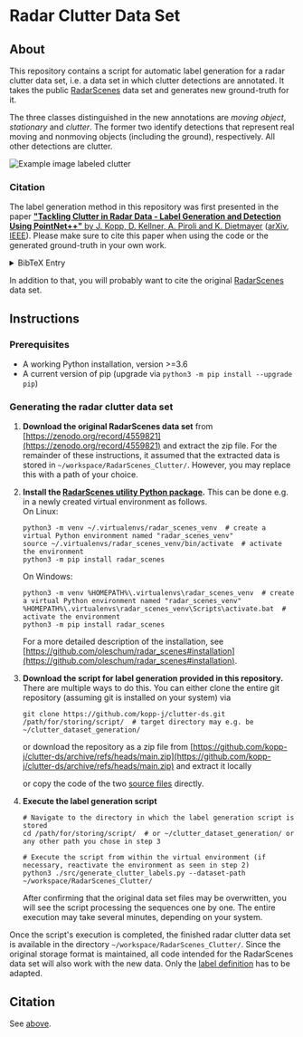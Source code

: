 # Radar Clutter Data Set

## About

This repository contains a script for automatic label generation for a radar clutter data set, i.e. a data set in which clutter detections are annotated. It takes the public [RadarScenes](https://radar-scenes.com) data set and generates new ground-truth for it.

The three classes distinguished in the new annotations are *moving object*, *stationary* and *clutter*. The former two identify detections that represent real moving and nonmoving objects (including the ground), respectively. All other detections are clutter.

![Example image labeled clutter](Example_Image.png)

### Citation

The label generation method in this repository was first presented in the paper [**"Tackling Clutter in Radar Data - Label Generation and Detection Using PointNet++"** by J. Kopp, D. Kellner, A. Piroli and K. Dietmayer](https://arxiv.org/abs/2303.09530) ([arXiv](https://arxiv.org/abs/2303.09530), [IEEE](https://ieeexplore.ieee.org/document/10160222/)). Please make sure to cite this paper when using the code or the generated ground-truth in your own work.
<details><summary>BibTeX Entry</summary>

```
@inproceedings{Kopp2023,
	title = {{Tackling Clutter in Radar Data -- Label Generation and Detection Using PointNet++}},
	author = {Kopp, Johannes and Kellner, Dominik and Piroli, Aldi and Dietmayer, Klaus},
	booktitle = {2023 IEEE International Conference on Robotics and Automation (ICRA)},
	publisher = {IEEE},
	pages = {1493--1499},
	year = {2023},
	month = {may},
	doi = {10.1109/ICRA48891.2023.10160222},
	isbn = {979-8-3503-2365-8},
	url = {https://ieeexplore.ieee.org/document/10160222/}
}
```

</details>

In addition to that, you will probably want to cite the original [RadarScenes](https://radar-scenes.com/citation/) data set.

## Instructions

### Prerequisites

* A working Python installation, version >=3.6
* A current version of pip (upgrade via `python3 -m pip install --upgrade pip`)

### Generating the radar clutter data set

1. **Download the original RadarScenes data set** from [https://zenodo.org/record/4559821](https://zenodo.org/record/4559821) and extract the zip file. For the remainder of these instructions, it assumed that the extracted data is stored in `~/workspace/RadarScenes_Clutter/`. However, you may replace this with a path of your choice.

2. **Install the [RadarScenes utility Python package](https://github.com/oleschum/radar_scenes).** This can be done e.g. in a newly created virtual environment as follows.\
    On Linux:
    ```shell
    python3 -m venv ~/.virtualenvs/radar_scenes_venv  # create a virtual Python environment named "radar_scenes_venv"
    source ~/.virtualenvs/radar_scenes_venv/bin/activate  # activate the environment
    python3 -m pip install radar_scenes
    ```
    On Windows:
    ```shell
    python3 -m venv %HOMEPATH%\.virtualenvs\radar_scenes_venv  # create a virtual Python environment named "radar_scenes_venv"
    %HOMEPATH%\.virtualenvs\radar_scenes_venv\Scripts\activate.bat  # activate the environment
    python3 -m pip install radar_scenes
    ```
    For a more detailed description of the installation, see [https://github.com/oleschum/radar_scenes#installation](https://github.com/oleschum/radar_scenes#installation).

3. **Download the script for label generation provided in this repository.** There are multiple ways to do this. You can either clone the entire git repository (assuming git is installed on your system) via
    ```shell
    git clone https://github.com/kopp-j/clutter-ds.git /path/for/storing/script/  # target directory may e.g. be ~/clutter_dataset_generation/
    ```
    or download the repository as a zip file from [https://github.com/kopp-j/clutter-ds/archive/refs/heads/main.zip](https://github.com/kopp-j/clutter-ds/archive/refs/heads/main.zip) and extract it locally
    
    or copy the code of the two [source files](https://github.com/kopp-j/clutter-ds/tree/main/src) directly.

4. **Execute the label generation script**
    ```shell
    # Navigate to the directory in which the label generation script is stored
    cd /path/for/storing/script/  # or ~/clutter_dataset_generation/ or any other path you chose in step 3
    
    # Execute the script from within the virtual environment (if necessary, reactivate the environment as seen in step 2)
    python3 ./src/generate_clutter_labels.py --dataset-path ~/workspace/RadarScenes_Clutter/
    ```
    After confirming that the original data set files may be overwritten, you will see the script processing the sequences one by one. The entire execution may take several minutes, depending on your system.

Once the script's execution is completed, the finished radar clutter data set is available in the directory `~/workspace/RadarScenes_Clutter/`. Since the original storage format is maintained, all code intended for the RadarScenes data set will also work with the new data. Only the [label definition](https://github.com/kopp-j/clutter-ds/blob/main/src/clutter_labels.py) has to be adapted.

## Citation

See [above](https://github.com/kopp-j/clutter-ds#citation).
